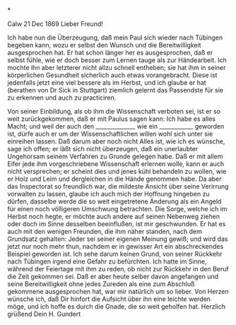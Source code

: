 <An G Fr Oe>*

 Calw 21 Dec 1869
Lieber Freund!

Ich habe nun die Überzeugung, daß mein Paul sich wieder nach Tübingen begeben kann, wozu er selbst den Wunsch und die Bereitwilligkeit ausgesprochen hat. Er hat schon länger her es ausgesprochen, daß er selbst fühle, wie er doch besser zum Lernen tauge als zur Händearbeit. Ich mochte ihn aber letzterer nicht allzu schnell entheben; sie hat ihm in seiner körperlichen Gesundheit sicherlich auch etwas vorangebracht. Diese ist jedenfalls jetzt eine viel bessere als im Herbst, und ich glaube er hat (berathen von Dr Sick in Stuttgart) ziemlich gelernt das Passendste für sie zu erkennen und auch zu practiciren.

Von seiner Einbildung, als ob ihm die Wissenschaft verboten sei, ist er so weit zurückgekommen, daß er mit Paulus sagen kann: Ich habe es alles Macht; und weil der auch den ______________ wie ein ____________ geworden ist, dürfe auch er um der Wissenschaftlichen willen wohl sich unter sie einreihen lassen. Daß darum aber noch nicht Alles ist, wie ich es wünsche, sage ich offen; er läßt sich nicht überzeugen, daß ein unerlaubter Ungehorsam seinem Verfahren zu Grunde gelegen habe. Daß er mit allem Eifer jede ihm vorgeschriebene Wissenschaft erlernen wolle, kann er auch nicht versprechen; er scheint dies und jenes kühl behandeln zu wollen, wie er Holz und Leim und dergleichen in die Hände genommen habe. Da aber das Inspectorat so freundlich war, die mildeste Ansicht über seine Verirrung vorwalten zu lassen, glaube ich auch mich der Hoffnung hingeben zu dürfen, dasselbe werde die so weit eingetretene Änderung als ein Angeld für einen noch völligeren Umschwung betrachten. Die Sorge, welche ich im Herbst noch hegte, er möchte auch andere auf seinen Nebenweg ziehen oder doch im Sinne desselben beeinflußen, ist mir geschwunden. Er hat es auch mit den wenigen Freunden, die ihm näher standen, nach dem Grundsatz gehalten: Jeder sei seiner eigenen Meinung gewiß; und wird das jetzt nur noch mehr thun, nachdem er in gewisser Art ein abschreckendes Beispiel geworden ist. Ich sehe darum keinen Grund, von seiner Rückkehr nach Tübingen irgend eine Gefahr zu befürchten. Ich hatte im Sinne, während der Feiertage mit ihm zu reden, ob nicht zur Rückkehr in den Beruf die Zeit gekommen sei. Daß er aber heute selber davon angefangen und seine Bereitwilligkeit ohne jedes Zureden als eine zum Abschluß gekommene ausgesprochen hat, war mir natürlich um so lieber. 
Von Herzen wünsche ich, daß Dir hinfort die Aufsicht über ihn eine leichte werden möge, und ich hoffe es durch die Gnade, die so weit geholfen hat. 
 Herzlich grüßend
 Dein
 H. Gundert
